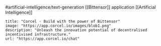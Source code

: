 #artificial-intelligence/text-generation 
[[Bittensor]] application
[[Artificial Intelligence]]

```embed
title: "Corcel · Build with the power of Bittensor"
image: "https://app.corcel.io/images/blob1.png"
description: "Unleash the innovation potential of decentralised incentivised infrastructure."
url: "https://app.corcel.io/chat"
```